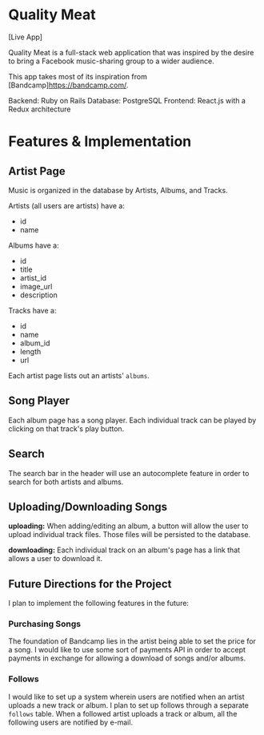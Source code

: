 # Quality Meat

[Live App]

Quality Meat is a full-stack web application that was inspired by the desire to bring a Facebook music-sharing group to a wider audience.

This app takes most of its inspiration from [Bandcamp]https://bandcamp.com/.

Backend: Ruby on Rails
Database: PostgreSQL
Frontend: React.js with a Redux architecture

# Features & Implementation

## Artist Page

Music is organized in the database by Artists, Albums, and Tracks.

Artists (all users are artists) have a:
* id
* name

Albums have a:
* id
* title
* artist_id
* image_url
* description

Tracks have a:
* id
* name
* album_id
* length
* url

Each artist page lists out an artists' `albums`.


## Song Player

Each album page has a song player. Each individual track can be played by clicking on that track's play button.

## Search

The search bar in the header will use an autocomplete feature in order to search for both artists and albums.

## Uploading/Downloading Songs

**uploading:** When adding/editing an album, a button will allow the user to upload individual track files. Those files will be persisted to the database.

**downloading:** Each individual track on an album's page has a link that allows a user to download it.


## Future Directions for the Project

I plan to implement the following features in the future:

### Purchasing Songs

The foundation of Bandcamp lies in the artist being able to set the price for a song. I would like to use some sort of payments API in order to accept payments in exchange for allowing a download of songs and/or albums.

### Follows

I would like to set up a system wherein users are notified when an artist uploads a new track or album. I plan to set up follows through a separate `follows` table. When a followed artist uploads a track or album, all the following users are notified by e-mail.
